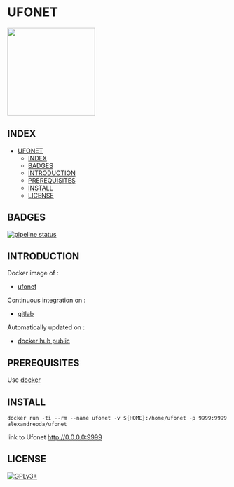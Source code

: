 # UFONET

<img src="https://assets.gitlab-static.net/uploads/-/system/project/avatar/12904485/ufonet-logo.png" width="200" height="200"/>

## INDEX

- [UFONET](#ufonet)
  - [INDEX](#index)
  - [BADGES](#badges)
  - [INTRODUCTION](#introduction)
  - [PREREQUISITES](#prerequisites)
  - [INSTALL](#install)
  - [LICENSE](#license)

## BADGES

[![pipeline status](https://gitlab.com/oda-alexandre/ufonet/badges/master/pipeline.svg)](https://gitlab.com/oda-alexandre/ufonet/commits/master)

## INTRODUCTION

Docker image of :

- [ufonet](https://ufonet.03c8.net/)

Continuous integration on :

- [gitlab](https://gitlab.com/oda-alexandre/ufonet/pipelines)

Automatically updated on :

- [docker hub public](https://hub.docker.com/r/alexandreoda/ufonet/)

## PREREQUISITES

Use [docker](https://www.docker.com)

## INSTALL

```docker run -ti --rm --name ufonet -v ${HOME}:/home/ufonet -p 9999:9999 alexandreoda/ufonet```

link to Ufonet <http://0.0.0.0:9999>

## LICENSE

[![GPLv3+](http://gplv3.fsf.org/gplv3-127x51.png)](https://gitlab.com/oda-alexandre/ufonet/blob/master/LICENSE)
